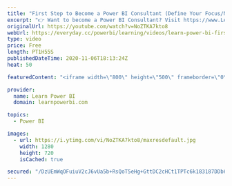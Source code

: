 ```yaml
---
title: "First Step to Become a Power BI Consultant (Define Your Focus/Niche)🔴Talk Power BI LIVE"
excerpt: "👉 Want to become a Power BI Consultant? Visit https://www.LearnPowerBI.com/pro ⭐Our Guests⭐ Ian Bowman: https://www.linkedin.com/in/mianbowman/ Raul Jiminez: https://www.linkedin.com/in/r-jimenez/ Nikolas Németh https://www.linkedin.com/in/nikolasnemeth/  I have been training and coaching my students"
originalUrl: https://youtube.com/watch?v=NoZTKA7kto8
webUrl: https://everyday.cc/powerbi/learning/videos/learn-power-bi-first-step-to-become-a-power-bi-consultant-define-your-focusnichetalk-power-bi-live/
type: video
price: Free
length: PT1H55S
publishedDateTime: 2020-11-06T18:13:24Z
heat: 50

featuredContent: "<iframe width=\"800\" height=\"500\" frameborder=\"0\" src=\"https://www.youtube.com/embed/NoZTKA7kto8\" allow=\"accelerometer; autoplay; encrypted-media; gyroscope; picture-in-picture\" allowfullscreen></iframe>"

provider:
  name: Learn Power BI
  domain: learnpowerbi.com

topics:
  - Power BI

images:
  - url: https://i.ytimg.com/vi/NoZTKA7kto8/maxresdefault.jpg
    width: 1280
    height: 720
    isCached: true

secured: "/DzUEmWqOFuiuV2cJ6vUa5b+RsQoT5eHg+GttDC2cHCt1TPTc6k183187DDb6ICXM38VJT92f4gk/cQSCn1wx0FaCsCZc94AU/jZD5QaALOsuqmblRYsdjnMOlAgT82C1RKFBA+4K5n5w1CoB/fh5v1RXZ9ShUWLMr0ul2/PN+ui2BjiJMdT+Z0/640pbTGw58HddPYGtot7gIJ6iymdBbGJ5j9WoxYHkrNSb5NrRzwjH4zuCQLkdHk7mfL2ew/FvsE8aZs+uG3Rt7wLDNIuzlweK3CJF0Wg5h1IBvUAYfmV42cRoBLxw30auaz2+det/U+AT3KAX9m5xFVVci0ipDh2DTfaKEb5R6tsrlk3+ODlaf4f1Lj2MFwzkjo5XR3nwSYFsoSKnDxzGYLQYHtM2NsFy6NxvKpESaOYvET3+i0=;9AHiKXGUoMCfn+RqkqcDKg=="
---
```


